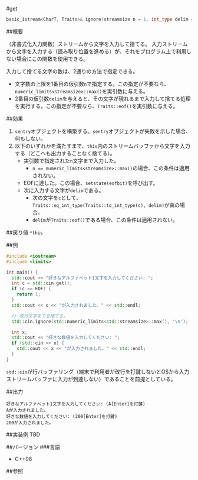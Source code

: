#get
```cpp
basic_istream<CharT, Traits>& ignore(streamsize n = 1, int_type delim = Traits::eof());
```

##概要

（非書式化入力関数）ストリームから文字を入力して捨てる。
入力ストリームから文字を入力する（読み取り位置を進める）が、それをプログラム上で利用しない場合にこの関数を使用できる。

入力して捨てる文字の数は、2通りの方法で指定できる。

- 文字数の上限を1番目の仮引数`n`で指定する。この指定が不要なら、`numeric_limits<streamsize>::max()`を実引数に与える。
- 2番目の仮引数`delim`を与えると、その文字が現れるまで入力して捨てる処理を実行する。この指定が不要なら、`Traits::eof()`を実引数に与える。

##効果

1. `sentry`オブジェクトを構築する。`sentry`オブジェクトが失敗を示した場合、何もしない。
1. 以下のいずれかを満たすまで、`this`内のストリームバッファから文字を入力する（どこへも出力することなく捨てる）。
    - 実引数で指定された`n`文字まで入力した。
        - `n == numeric_limits<streamsize>::max()`の場合、この条件は適用されない。
    - EOFに達した。この場合、`setstate(eofbit)`を呼び出す。
    - 次に入力する文字が`delim`である。
        - 次の文字を`c`として、`Traits::eq_int_type(Traits::to_int_type(c), delim)`が真の場合。
        - `delim`が`Traits::eof()`である場合、この条件は適用されない。

##戻り値
`*this`

##例
```cpp
#include <iostream>
#include <limits>

int main() {
  std::cout << "好きなアルファベット1文字を入力してください: ";
  int c = std::cin.get();
  if (c == EOF) {
    return 1;
  }
  std::cout << c << "が入力されました。" << std::endl;

  // 改行文字までを捨てる。
  std::cin.ignore(std::numeric_limits<std::streamsize>::max(), '\n');

  int x;
  std::cout << "好きな数値を入力してください: ";
  if (std::cin >> x) {
    std::cout << x << "が入力されました。" << std::endl;
  }
}
```

```std::cin```が行バッファリング（端末で利用者が改行を打鍵しないとOSから入力ストリームバッファに入力が到達しない）であることを前提としている。

##出力

```
好きなアルファベット1文字を入力してください: (A[Enter]を打鍵)
Aが入力されました。
好きな数値を入力してください: (200[Enter]を打鍵)
200が入力されました。
```

##実装例
TBD

##バージョン
###言語
- C++98

##参照
